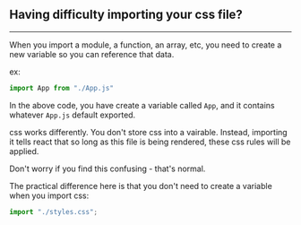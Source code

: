 ## Having difficulty importing your css file?

---

When you import a module, a function, an array, etc, you need to create a new variable so you can reference that data.

ex:
```js
import App from "./App.js"

```

In the above code, you have create a variable called `App`, and it contains whatever `App.js` default exported.

css works differently.  You don't store css into a vairable.  Instead, importing it tells react that so long as this file is being rendered, these css rules will be applied.

Don't worry if you find this confusing - that's normal.

The practical difference here is that you don't need to create a variable when you import css:

```js
import "./styles.css";

```